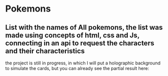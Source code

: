 # Pokemons

## List with the names of All pokemons, the list was made using concepts of html, css and Js, connecting in an api to request the characters and their characteristics

the project is still in progress, in which I will put a holographic background to simulate the cards, but you can already see the partial result here:
